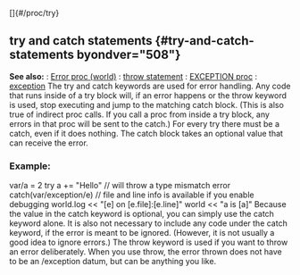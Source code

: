 []{#/proc/try}
## try and catch statements {#try-and-catch-statements byondver="508"}
**See also:**
:   [Error proc (world)](#/world/proc/Error)
:   [throw statement](#/proc/throw)
:   [EXCEPTION proc](#/proc/EXCEPTION)
:   [exception](#/exception)
The try and catch keywords are used for error handling. Any code that
runs inside of a try block will, if an error happens or the throw
keyword is used, stop executing and jump to the matching catch block.
(This is also true of indirect proc calls. If you call a proc from
inside a try block, any errors in that proc will be sent to the catch.)
For every try there must be a catch, even if it does nothing. The catch
block takes an optional value that can receive the error.
### Example:
var/a = 2 try a += \"Hello\" // will throw a type mismatch error
catch(var/exception/e) // file and line info is available if you enable
debugging world.log \<\< \"\[e\] on \[e.file\]:\[e.line\]\" world \<\<
\"a is \[a\]\"
Because the value in the catch keyword is optional, you can simply use
the catch keyword alone. It is also not necessary to include any code
under the catch keyword, if the error is meant to be ignored. (However,
it is not usually a good idea to ignore errors.)
The throw keyword is used if you want to throw an error deliberately.
When you use throw, the error thrown does not have to be an /exception
datum, but can be anything you like.